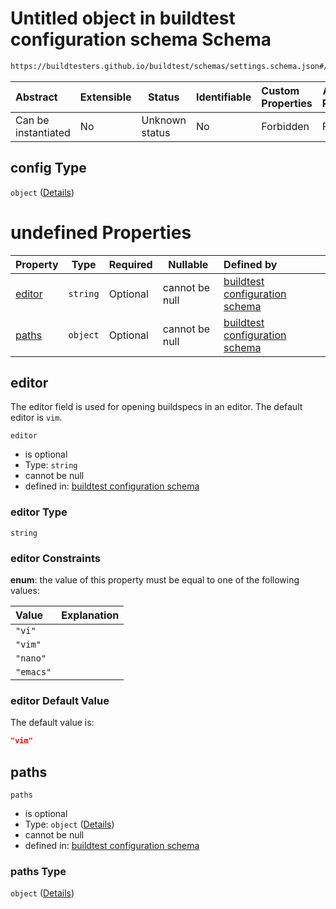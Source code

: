 # Untitled object in buildtest configuration schema Schema

```txt
https://buildtesters.github.io/buildtest/schemas/settings.schema.json#/properties/config
```




| Abstract            | Extensible | Status         | Identifiable | Custom Properties | Additional Properties | Access Restrictions | Defined In                                                                   |
| :------------------ | ---------- | -------------- | ------------ | :---------------- | --------------------- | ------------------- | ---------------------------------------------------------------------------- |
| Can be instantiated | No         | Unknown status | No           | Forbidden         | Forbidden             | none                | [settings.schema.json\*](../out/settings.schema.json "open original schema") |

## config Type

`object` ([Details](settings-properties-config.md))

# undefined Properties

| Property          | Type     | Required | Nullable       | Defined by                                                                                                                                                                                          |
| :---------------- | -------- | -------- | -------------- | :-------------------------------------------------------------------------------------------------------------------------------------------------------------------------------------------------- |
| [editor](#editor) | `string` | Optional | cannot be null | [buildtest configuration schema](settings-properties-config-properties-editor.md "https&#x3A;//buildtesters.github.io/buildtest/schemas/settings.schema.json#/properties/config/properties/editor") |
| [paths](#paths)   | `object` | Optional | cannot be null | [buildtest configuration schema](settings-properties-config-properties-paths.md "https&#x3A;//buildtesters.github.io/buildtest/schemas/settings.schema.json#/properties/config/properties/paths")   |

## editor

The editor field is used for opening buildspecs in an editor. The default editor is `vim`.


`editor`

-   is optional
-   Type: `string`
-   cannot be null
-   defined in: [buildtest configuration schema](settings-properties-config-properties-editor.md "https&#x3A;//buildtesters.github.io/buildtest/schemas/settings.schema.json#/properties/config/properties/editor")

### editor Type

`string`

### editor Constraints

**enum**: the value of this property must be equal to one of the following values:

| Value     | Explanation |
| :-------- | ----------- |
| `"vi"`    |             |
| `"vim"`   |             |
| `"nano"`  |             |
| `"emacs"` |             |

### editor Default Value

The default value is:

```json
"vim"
```

## paths




`paths`

-   is optional
-   Type: `object` ([Details](settings-properties-config-properties-paths.md))
-   cannot be null
-   defined in: [buildtest configuration schema](settings-properties-config-properties-paths.md "https&#x3A;//buildtesters.github.io/buildtest/schemas/settings.schema.json#/properties/config/properties/paths")

### paths Type

`object` ([Details](settings-properties-config-properties-paths.md))
